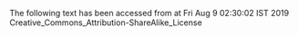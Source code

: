 The following text has been accessed from at Fri Aug 9 02:30:02 IST 2019
Creative_Commons_Attribution-ShareAlike_License

